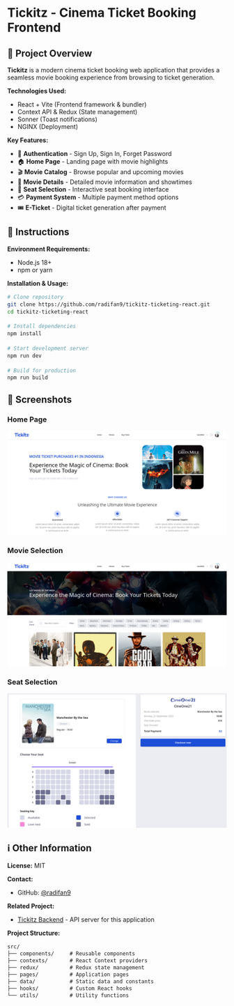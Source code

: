 # Tickitz - Cinema Ticket Booking Frontend

## 📖 Project Overview

**Tickitz** is a modern cinema ticket booking web application that provides a seamless movie booking experience from browsing to ticket generation.

**Technologies Used:**
- React + Vite (Frontend framework & bundler)
- Context API & Redux (State management)
- Sonner (Toast notifications)
- NGINX (Deployment)

**Key Features:**
- 🔐 **Authentication** - Sign Up, Sign In, Forget Password
- 🏠 **Home Page** - Landing page with movie highlights
- 🎬 **Movie Catalog** - Browse popular and upcoming movies
- 📄 **Movie Details** - Detailed movie information and showtimes
- 🎫 **Seat Selection** - Interactive seat booking interface
- 💳 **Payment System** - Multiple payment method options
- 🎟️ **E-Ticket** - Digital ticket generation after payment

## 🚀 Instructions

**Environment Requirements:**
- Node.js 18+ 
- npm or yarn

**Installation & Usage:**
```bash
# Clone repository
git clone https://github.com/radifan9/tickitz-ticketing-react.git
cd tickitz-ticketing-react

# Install dependencies
npm install

# Start development server
npm run dev

# Build for production
npm run build
```

## 📱 Screenshots

### Home Page
![Home Page](./public/screenshots/home.png)

### Movie Selection
![Movie List](./public/screenshots/movies.png)

### Seat Selection
![Seat Selection](./public/screenshots/seats.png)

<!-- ### Payment Process
![Payment](./public/screenshots/payment.png) -->



## ℹ️ Other Information

**License:** MIT

**Contact:** 
- GitHub: [@radifan9](https://github.com/radifan9)

**Related Project:**
- [Tickitz Backend](https://github.com/radifan9/tickitz-ticketing-backend) - API server for this application

**Project Structure:**
```
src/
├── components/     # Reusable components
├── contexts/       # React Context providers
├── redux/          # Redux state management
├── pages/          # Application pages
├── data/           # Static data and constants
├── hooks/          # Custom React hooks
└── utils/          # Utility functions
```